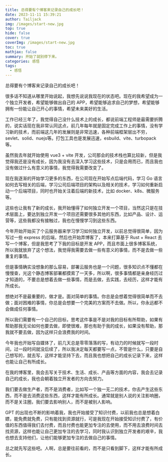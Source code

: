 ```yaml
---
title: 总得要有个博客来记录自己的成长吧！
date: 2023-11-11 15:39:21
author: Tailjack
img: /images/start-new.jpg
top: true
hide: false
cover: true
coverImg: /images/start-new.jpg
toc: true
mathjax: false
summary: 开始了就别停下来。
categories: 感悟
tags:
  - 感悟
---
```


总得要有个博客来记录自己的成长吧！

很多话不知道从哪里开始说起，我想先说说我现在的状态吧。现在的我希望成为一个独立开发者，希望能够做出自己的 APP，希望能够追求自己的梦想，希望能够拥有一份能让自己开心的事情，希望未来美好的生活。

工作已经三年了，我觉得自己没什么技术上的成长，都说前端工程师是最需要折腾的，说实话现在我非常认同这点，前几年每年就是固定完成工作上的事情，没有学习新的技术，而前端这几年的发展则是非常迅速，各种前端框架层出不穷，sevlet、solid、nuejs等。打包工具也是发展迅速，esbuild、vite、turbopack等。

虽然我去年就开始使用 vue3 + vite 开发，公司那会的技术栈也算比较新，但是我觉得我还是没有成长，因为我没有去深入学习这些技术，只是会用而已，而且我也没有做过什么有意义的事情，我觉得我需要改变了。

现在我逐渐的开始学习更多的东西，在公司现在开始写点后端代码，学习 Go 语言如何去写相关的后端，学习公司后端项目的架构以及相关的技术，学习如何重新启动一个后端项目，同时也开始关注着后端的新技术，比如 docker、k8s、微服务等。

这些也让我有了新的成长，我开始懂得了如何独立开发一个项目，当然这只是在技术层面上，要达到独立开发一个项目还需要很多其他的东西，比如产品、设计、运营等，这些我都没有接触过，我也在慢慢学习到这些东西。

今年开始开始买了个云服务器来学习学习如何独立开发，以前总觉得很简单，因为写过一些 express 的后端，然后也开始弄博客了，本来打算基于 Rust + React 去写一个博客，但是我思考了下我的目标是开发 APP，而且市面上很多博客系统，所以我就放弃了这个想法，我觉得我需要去做一些有意义的事情，而不是去做一些重复的事情。

但是事情确实没想象的那么容易，部署云服务也是一个问题，很多知识点不懂都在慢慢查，光这个静态博客部署都摸索了一天多，所以啊，很多事情都是亲身经历过才知道的，不要总是想着去做一些事情，而是去做，去实践，去经历，这样才能有所成长。

想绝对不是最重要的，做才是。面对简单的事情。你总是会想着觉得很简单而不去做；面对困难的事情，你总是会想要一个完美的方案而不去做。所以，你永远都不会做成任何事情。

所以我们需要有一个自己的目标，思考这件事是不是对我的目标有所帮助，如果有帮助那我无论如何也要去做，即使很难，那也有助于我的成长，如果没有帮助，那我就不要去做，因为这样只会浪费我的时间。

今年我也开始写自媒体了，前几天总是零零落落的写，有动力的时候就写一段时间，过一段时间就没后续了，所以我决定每天都要写一点，不管是什么，只要是自己想写的，就去写，这样才能坚持下去，而且我也想把自己的成长记录下来，这样也能让自己有所成长。

在我的博客里，我会去写关于技术、生活、成长、产品等方面的内容，我会去记录自己的成长，我也会朝着独立开发者的方向去努力。

我们要去做生产者，而不是消费者，比如写一个独一无二的技术，你去产生这些东西，而不是去消费这些东西，这样才能有所成长。通常就是别人说的关注影响圈，而不是关注圈，我们要去影响别人，而不是被别人影响。

GPT 的出现也不断的影响着我，我也开始接受了知识付费，以前我也总是想着白嫖，能免费就免费，只有能找到资源就行，可是我现在开始接受知识付费了，有价值的东西值得我们去付费，而且付费也能更加专注的去使用，而不用去浪费时间去找资源，这样也能让自己更加专注的去学习，同时我认识到独立开发者的艰辛，我也想去支持他们，让他们能够更加专注的去做自己的事情。

总之就先写这些吧。人啊，总是要往前看的，而不是只看到脚下，这样才能有所成长。

